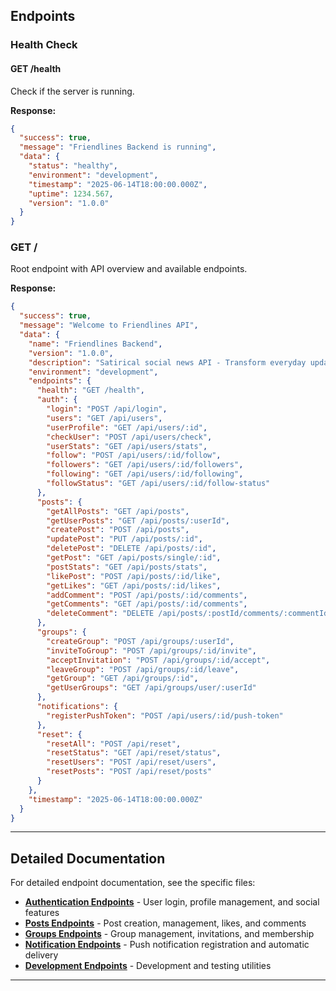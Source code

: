 ## Endpoints

### Health Check

#### GET /health
Check if the server is running.

**Response:**
```json
{
  "success": true,
  "message": "Friendlines Backend is running",
  "data": {
    "status": "healthy",
    "environment": "development",
    "timestamp": "2025-06-14T18:00:00.000Z",
    "uptime": 1234.567,
    "version": "1.0.0"
  }
}
```

### GET /
Root endpoint with API overview and available endpoints.

**Response:**
```json
{
  "success": true,
  "message": "Welcome to Friendlines API",
  "data": {
    "name": "Friendlines Backend",
    "version": "1.0.0",
    "description": "Satirical social news API - Transform everyday updates into newsflashes",
    "environment": "development",
    "endpoints": {
      "health": "GET /health",
      "auth": {
        "login": "POST /api/login",
        "users": "GET /api/users",
        "userProfile": "GET /api/users/:id",
        "checkUser": "POST /api/users/check",
        "userStats": "GET /api/users/stats",
        "follow": "POST /api/users/:id/follow",
        "followers": "GET /api/users/:id/followers",
        "following": "GET /api/users/:id/following",
        "followStatus": "GET /api/users/:id/follow-status"
      },
      "posts": {
        "getAllPosts": "GET /api/posts",
        "getUserPosts": "GET /api/posts/:userId",
        "createPost": "POST /api/posts",
        "updatePost": "PUT /api/posts/:id",
        "deletePost": "DELETE /api/posts/:id",
        "getPost": "GET /api/posts/single/:id",
        "postStats": "GET /api/posts/stats",
        "likePost": "POST /api/posts/:id/like",
        "getLikes": "GET /api/posts/:id/likes",
        "addComment": "POST /api/posts/:id/comments",
        "getComments": "GET /api/posts/:id/comments",
        "deleteComment": "DELETE /api/posts/:postId/comments/:commentId"
      },
      "groups": {
        "createGroup": "POST /api/groups/:userId",
        "inviteToGroup": "POST /api/groups/:id/invite",
        "acceptInvitation": "POST /api/groups/:id/accept",
        "leaveGroup": "POST /api/groups/:id/leave",
        "getGroup": "GET /api/groups/:id",
        "getUserGroups": "GET /api/groups/user/:userId"
      },
      "notifications": {
        "registerPushToken": "POST /api/users/:id/push-token"
      },
      "reset": {
        "resetAll": "POST /api/reset",
        "resetStatus": "GET /api/reset/status",
        "resetUsers": "POST /api/reset/users",
        "resetPosts": "POST /api/reset/posts"
      }
    },
    "timestamp": "2025-06-14T18:00:00.000Z"
  }
}
```

---

## Detailed Documentation

For detailed endpoint documentation, see the specific files:

- **[Authentication Endpoints](./authentication_endpoints.md)** - User login, profile management, and social features
- **[Posts Endpoints](./posts_endpoints.md)** - Post creation, management, likes, and comments  
- **[Groups Endpoints](./groups_endpoints.md)** - Group management, invitations, and membership
- **[Notification Endpoints](./notification_endpoints.md)** - Push notification registration and automatic delivery
- **[Development Endpoints](./development_endpoints.md)** - Development and testing utilities

---
